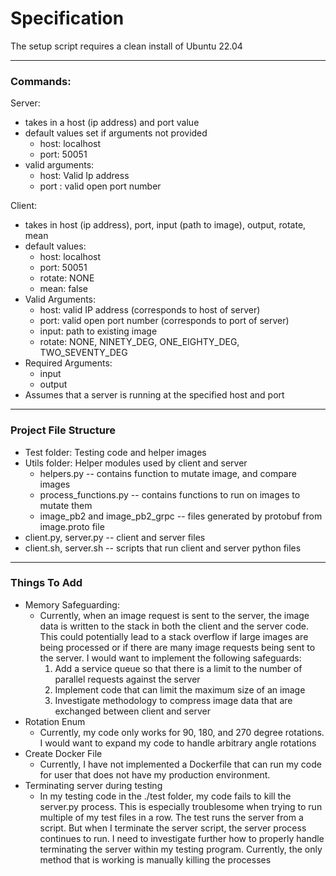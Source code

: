 # Specification
The setup script requires a clean install of Ubuntu 22.04

---
### Commands:

Server:
- takes in a host (ip address) and port value
- default values set if arguments not provided
  - host: localhost
  - port: 50051
- valid arguments: 
  - host: Valid Ip address
  - port : valid open port number

Client:
- takes in host (ip address), port, input (path to image), output, rotate, mean
- default values:
  - host: localhost
  - port: 50051
  - rotate: NONE
  - mean: false
- Valid Arguments:
  - host: valid IP address (corresponds to host of server)
  - port: valid open port number (corresponds to port of server)
  - input: path to existing image
  - rotate: NONE, NINETY_DEG, ONE_EIGHTY_DEG, TWO_SEVENTY_DEG
- Required Arguments:
  - input
  - output
- Assumes that a server is running at the specified host and port

---
### Project File Structure
- Test folder: Testing code and helper images
- Utils folder: Helper modules used by client and server
  - helpers.py -- contains function to mutate image, and compare images
  - process_functions.py -- contains functions to run on images to mutate them
  - image_pb2 and image_pb2_grpc -- files generated by protobuf from image.proto file
- client.py, server.py -- client and server files
- client.sh, server.sh -- scripts that run client and server python files


---

### Things To Add
- Memory Safeguarding:
  - Currently, when an image request is sent to the server, the image data is written to the stack
  in both the client and the server code. This could potentially lead to a stack overflow if 
  large images are being processed or if there are many image requests being sent to the server.
  I would want to implement the following safeguards:
    1. Add a service queue so that there is a limit to the number of parallel requests against 
    the server
    2. Implement code that can limit the maximum size of an image
    3. Investigate methodology to compress image data that are exchanged between client and server
- Rotation Enum
  - Currently, my code only works for 90, 180, and 270 degree rotations. I would want to 
  expand my code to handle arbitrary angle rotations
- Create Docker File
  - Currently, I have not implemented a Dockerfile that can run my code for user that does 
  not have my production environment. 
- Terminating server during testing
  - In my testing code in the ./test folder, my code fails to kill the server.py process. 
  This is especially troublesome when trying to run multiple of my test files in a row.
  The test runs the server from a script. But when I terminate the server script, the
  server process continues to run. I need to investigate further how to properly handle
  terminating the server within my testing program. 
  Currently, the only method that is working is manually killing the processes